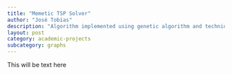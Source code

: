 ```yaml
---
title: "Memetic TSP Solver"
author: "José Tobias"
description: "Algorithm implemented using genetic algorithm and techniques to solve TSP problems, fitted to a data collector drone problem"
layout: post
category: academic-projects
subcategory: graphs
---
```


This will be text here
